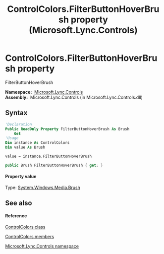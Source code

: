 ﻿---
title: ControlColors.FilterButtonHoverBrush property  (Microsoft.Lync.Controls)
TOCTitle: 'FilterButtonHoverBrush property '
ms:assetid: P:Microsoft.Lync.Controls.ControlColors.FilterButtonHoverBrush_DI_3_UC_OCS14MrefLyncWPF
ms:mtpsurl: https://msdn.microsoft.com/en-us/library/microsoft.lync.controls.controlcolors.filterbuttonhoverbrush_di_3_uc_ocs14mreflyncwpf(v=office.15)
ms:contentKeyID: 48599726
ms.date: 07/28/2014
mtps_version: v=office.15
f1_keywords:
- Microsoft.Lync.Controls.ControlColors.FilterButtonHoverBrush
dev_langs:
- CSharp
- JScript
- VB
- other
---

# ControlColors.FilterButtonHoverBrush property

FilterButtonHoverBrush

**Namespace:**  [Microsoft.Lync.Controls](microsoft-lync-controls-namespace_1.md)  
**Assembly:**  Microsoft.Lync.Controls (in Microsoft.Lync.Controls.dll)

## Syntax

``` vb
'Declaration
Public ReadOnly Property FilterButtonHoverBrush As Brush
    Get
'Usage
Dim instance As ControlColors
Dim value As Brush

value = instance.FilterButtonHoverBrush
```

``` csharp
public Brush FilterButtonHoverBrush { get; }
```

#### Property value

Type: [System.Windows.Media.Brush](http://msdn2.microsoft.com/en-us/library/ms634880)  

## See also

#### Reference

[ControlColors class](controlcolors-class-microsoft-lync-controls_1.md)

[ControlColors members](controlcolors-members-microsoft-lync-controls_1.md)

[Microsoft.Lync.Controls namespace](microsoft-lync-controls-namespace_1.md)

